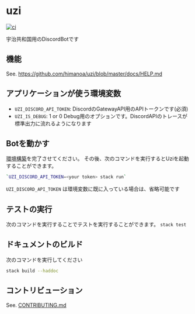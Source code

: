 # uzi
[![ci](https://github.com/himanoa/uzi/actions/workflows/ci.yaml/badge.svg)](https://github.com/himanoa/uzi/actions/workflows/ci.yaml)

宇治共和国用のDiscordBotです

## 機能

See. https://github.com/himanoa/uzi/blob/master/docs/HELP.md

## アプリケーションが使う環境変数

- `UZI_DISCORD_API_TOKEN`: DiscordのGatewayAPI用のAPIトークンです(必須)
- `UZI_IS_DEBUG`: 1 or 0 Debug用のオプションです。DiscordAPIのトレースが標準出力に流れるようになります

## Botを動かす

[環境構築](./docs/SetupDevelopmentEnvironment.md)を完了させてください。
その後、次のコマンドを実行するとUziを起動することができます。

```bash
`UZI_DISCORD_API_TOKEN=<your token> stack run`
```

`UZI_DISCORD_API_TOKEN` は環境変数に既に入っている場合は、省略可能です

## テストの実行

次のコマンドを実行することでテストを実行することができます。 `stack test`

## ドキュメントのビルド

次のコマンドを実行してください

```bash
stack build --haddoc
```

## コントリビューション

See. [CONTRIBUTING.md](./CONTRIBUTING.md)

